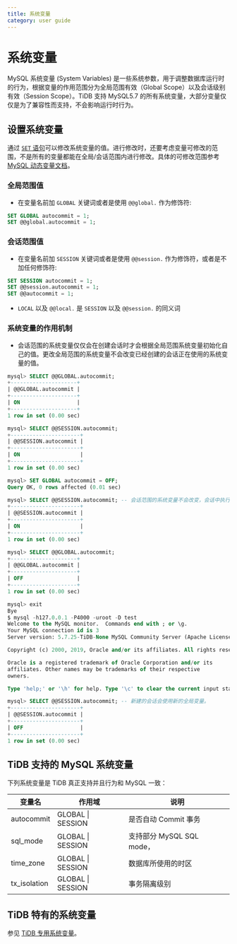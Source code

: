 ```yaml
---
title: 系统变量
category: user guide
---
```


# 系统变量

MySQL 系统变量 (System Variables) 是一些系统参数，用于调整数据库运行时的行为，根据变量的作用范围分为全局范围有效（Global Scope）以及会话级别有效（Session Scope）。TiDB 支持 MySQL5.7 的所有系统变量，大部分变量仅仅是为了兼容性而支持，不会影响运行时行为。

## 设置系统变量

通过 [`SET` 语句](../sql/admin.md#set-语句)可以修改系统变量的值。进行修改时，还要考虑变量可修改的范围，不是所有的变量都能在全局/会话范围内进行修改。具体的可修改范围参考 [MySQL 动态变量文档](https://dev.mysql.com/doc/refman/5.7/en/dynamic-system-variables.html)。

### 全局范围值

* 在变量名前加 `GLOBAL` 关键词或者是使用 `@@global.` 作为修饰符:

```sql
SET GLOBAL autocommit = 1;
SET @@global.autocommit = 1;
```

### 会话范围值

* 在变量名前加 `SESSION` 关键词或者是使用 `@@session.` 作为修饰符，或者是不加任何修饰符:

```sql
SET SESSION autocommit = 1;
SET @@session.autocommit = 1;
SET @@autocommit = 1;
```

* `LOCAL` 以及 `@@local.` 是 `SESSION` 以及 `@@session.` 的同义词

### 系统变量的作用机制

* 会话范围的系统变量仅仅会在创建会话时才会根据全局范围系统变量初始化自己的值。更改全局范围的系统变量不会改变已经创建的会话正在使用的系统变量的值。

```sql
mysql> SELECT @@GLOBAL.autocommit;
+---------------------+
| @@GLOBAL.autocommit |
+---------------------+
| ON                  |
+---------------------+
1 row in set (0.00 sec)

mysql> SELECT @@SESSION.autocommit;
+----------------------+
| @@SESSION.autocommit |
+----------------------+
| ON                   |
+----------------------+
1 row in set (0.00 sec)

mysql> SET GLOBAL autocommit = OFF;
Query OK, 0 rows affected (0.01 sec)

mysql> SELECT @@SESSION.autocommit; -- 会话范围的系统变量不会改变，会话中执行的事务依旧是以自动提交的形式来进行。
+----------------------+
| @@SESSION.autocommit |
+----------------------+
| ON                   |
+----------------------+
1 row in set (0.00 sec)

mysql> SELECT @@GLOBAL.autocommit;
+---------------------+
| @@GLOBAL.autocommit |
+---------------------+
| OFF                 |
+---------------------+
1 row in set (0.00 sec)

mysql> exit
Bye
$ mysql -h127.0.0.1 -P4000 -uroot -D test
Welcome to the MySQL monitor.  Commands end with ; or \g.
Your MySQL connection id is 3
Server version: 5.7.25-TiDB-None MySQL Community Server (Apache License 2.0)

Copyright (c) 2000, 2019, Oracle and/or its affiliates. All rights reserved.

Oracle is a registered trademark of Oracle Corporation and/or its
affiliates. Other names may be trademarks of their respective
owners.

Type 'help;' or '\h' for help. Type '\c' to clear the current input statement.

mysql> SELECT @@SESSION.autocommit; -- 新建的会话会使用新的全局变量。
+----------------------+
| @@SESSION.autocommit |
+----------------------+
| OFF                  |
+----------------------+
1 row in set (0.00 sec)
```

## TiDB 支持的 MySQL 系统变量

下列系统变量是 TiDB 真正支持并且行为和 MySQL 一致：

| 变量名 | 作用域 | 说明 |
| ---------------- | -------- | -------------------------------------------------- |
| autocommit | GLOBAL \| SESSION | 是否自动 Commit 事务 |
| sql_mode | GLOBAL \| SESSION | 支持部分 MySQL SQL mode，|
| time_zone | GLOBAL \| SESSION | 数据库所使用的时区 |
| tx_isolation | GLOBAL \| SESSION | 事务隔离级别 |

## TiDB 特有的系统变量

参见 [TiDB 专用系统变量](../sql/tidb-specific.md#tidb-专用系统变量和语法)。
